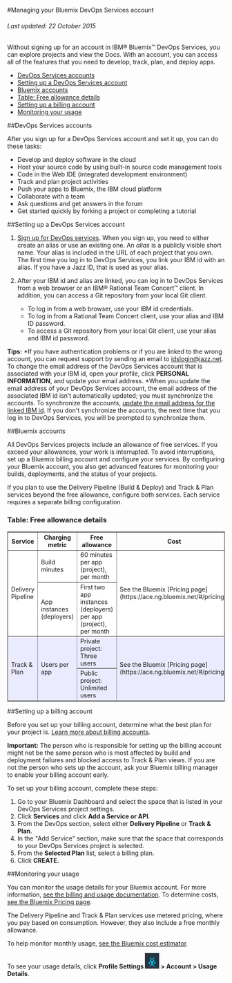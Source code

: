 #Managing your Bluemix DevOps Services account

###### Last updated: 22 October 2015

Without signing up for an account in IBM® Bluemix™ DevOps Services, you can explore projects and view the Docs. With an account, you can access all of the features that you need to develop, track, plan, and deploy apps.

* [DevOps Services accounts](#idsaccounts)
* [Setting up a DevOps Services account](#idssetup)
* [Bluemix accounts](#bmaccounts)
* [Table: Free allowance details](#table)
* [Setting up a billing account](#setup)
* [Monitoring your usage](#monitor)

<a name='idsaccounts'></a>
##DevOps Services accounts

After you sign up for a DevOps Services account and set it up, you can do these tasks:

* Develop and deploy software in the cloud
* Host your source code by using built-in source code management tools
* Code in the Web IDE (integrated development environment)
* Track and plan project activities
* Push your apps to Bluemix, the IBM cloud platform
* Collaborate with a team
* Ask questions and get answers in the forum
* Get started quickly by forking a project or completing a tutorial

<a name='idssetup'></a>
##Setting up a DevOps Services account

1.	[Sign up for DevOps services](https://hub.jazz.net/). When you sign up, you need to either create an alias or use an existing one. An *alias* is a publicly visible short name. Your alias is included in the URL of each project that you own. The first time you log in to DevOps Services, you link your IBM id with an alias. If you have a Jazz ID, that is used as your alias.
2.	After your IBM id and alias are linked, you can log in to DevOps Services from a web browser or an IBM® Rational Team Concert™ client. In addition, you can access a Git repository from your local Git client.

	* To log in from a web browser, use your IBM id credentials. 
	* To log in from a Rational Team Concert client, use your alias and IBM ID password.
	* To access a Git repository from your local Git client, use your alias and IBM id password.

**Tips:** 
*If you have authentication problems or if you are linked to the wrong account, you can request support by sending an email to <idslogin@jazz.net>. To change the email address of the DevOps Services account that is associated with your IBM id, open your profile, click **PERSONAL INFORMATION**, and update your email address.
*When you update the email address of your DevOps Services account, the email address of the associated IBM id isn’t automatically updated; you must synchronize the accounts. To synchronize the accounts, [update the email address for the linked IBM id](https://www.ibm.com/account/profile/us?page=signinview). If you don't synchronize the accounts, the next time that you log in to DevOps Services, you will be prompted to synchronize them.

<a name='bmaccounts'></a>
##Bluemix accounts

All DevOps Services projects include an allowance of free services. If you exceed your allowances, your work is interrupted. To avoid interruptions, set up a Bluemix billing account and configure your services. By configuring your Bluemix account, you also get advanced features for monitoring your builds, deployments, and the status of your projects. 

If you plan to use the Delivery Pipeline (Build & Deploy) and Track & Plan services beyond the free allowance, configure both services. Each service requires a separate billing configuration.

<a name='table'></a>
### Table: Free allowance details
<table border="1" summary="" width="100%">
	<tbody>
		<tr>
			<th>Service</th>
			<th>Charging metric</th>
			<th>Free allowance</th>
			<th>Cost</th>
		</tr>
		<tr style="background-color: #FFFFFF">
			<td rowspan="2">Delivery Pipeline</td>
			<td>Build minutes</td>
			<td>60 minutes per app (project), per month</td>
			<td rowspan="2">See the Bluemix [Pricing page](https://ace.ng.bluemix.net/#/pricing/)</td>
		</tr>
		<tr style="background-color: #FFFFFF">
			<td>App instances (deployers)</td>
			<td>First two app instances (deployers) per app (project), per month</td>
		</tr>
		<tr style="background-color: #EBEBFF">
			<td rowspan="2">Track &amp; Plan</td>
			<td rowspan="2">Users per app</td>
			<td>Private project: Three users</td>
			<td rowspan="2">See the Bluemix [Pricing page](https://ace.ng.bluemix.net/#/pricing/)</td>
		</tr>
		<tr style="background-color: #EBEBFF">
			<td>Public project: Unlimited users</td>
		</tr>
	</tbody>
</table> 

<a name='setup'></a>
##Setting up a billing account

Before you set up your billing account, determine what the best plan for your project is. [Learn more about billing accounts](https://www.ng.bluemix.net/docs/#acctmgmt/billing.html#bil_plan).

**Important:** The person who is responsible for setting up the billing account might not be the same person who is most affected by build and deployment failures and blocked access to Track & Plan views. If you are not the person who sets up the account, ask your Bluemix billing manager to enable your billing account early.

To set up your billing account, complete these steps: 
1. Go to your Bluemix Dashboard and select the space that is listed in your DevOps Services project settings. 
2. Click **Services** and click **Add a Service or API**.
3. From the DevOps section, select either **Delivery Pipeline** or **Track & Plan**.
4. In the "Add Service" section, make sure that the space that corresponds to your  DevOps Services project is selected.
5. From the **Selected Plan** list, select a billing plan. 
6. Click **CREATE.**

<a name='monitor'></a>
##Monitoring your usage

You can monitor the usage details for your Bluemix account. For more information, [see the billing and usage documentation](https://www.ng.bluemix.net/docs/#acctmgmt/index-gentopic1.html#genTopProcId2). To determine costs, [see the Bluemix Pricing page](https://bluemix.net/#/pricing).

The Delivery Pipeline and Track & Plan services use metered pricing, where you pay based on consumption. However, they also include a free monthly allowance.

To help monitor monthly usage, [see the Bluemix cost estimator](https://ace.ng.bluemix.net/#/pricing/paneId=pricingSheet).

To see your usage details, click **Profile Settings <img class="inline" src="./images/bm-profilealien.png" alt="Profile Settings icon"> > Account > Usage Details**.





